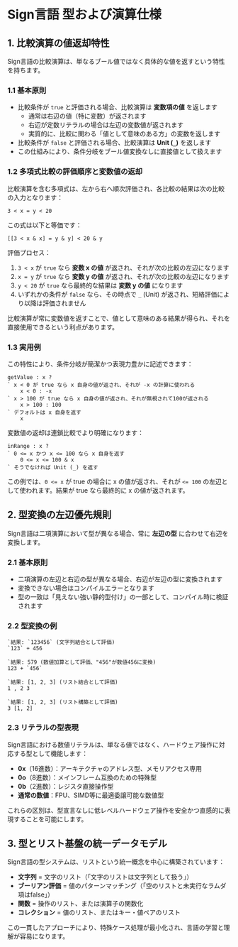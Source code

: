 # Sign言語 型および演算仕様

## 1. 比較演算の値返却特性

Sign言語の比較演算は、単なるブール値ではなく具体的な値を返すという特性を持ちます。

### 1.1 基本原則

- 比較条件が `true` と評価される場合、比較演算は **変数項の値** を返します
  - 通常は右辺の値（特に変数）が返されます
  - 右辺が定数リテラルの場合は左辺の変数値が返されます
  - 実質的に、比較に関わる「値として意味のある方」の変数を返します
- 比較条件が `false` と評価される場合、比較演算は **Unit (`_`)** を返します
- この仕組みにより、条件分岐をブール値変換なしに直接値として扱えます

### 1.2 多項式比較の評価順序と変数値の返却

比較演算を含む多項式は、左から右へ順次評価され、各比較の結果は次の比較の入力となります：

```
3 < x = y < 20
```

この式は以下と等価です：

```
[[3 < x & x] = y & y] < 20 & y
```

評価プロセス：
1. `3 < x` が `true` なら **変数 x の値** が返され、それが次の比較の左辺になります
2. `x = y` が `true` なら **変数 y の値** が返され、それが次の比較の左辺になります
3. `y < 20` が `true` なら最終的な結果は **変数 y の値** になります
4. いずれかの条件が `false` なら、その時点で `_` (Unit) が返され、短絡評価により以降は評価されません

比較演算が常に変数値を返すことで、値として意味のある結果が得られ、それを直接使用できるという利点があります。

### 1.3 実用例

この特性により、条件分岐が簡潔かつ表現力豊かに記述できます：

```
getValue : x ?
` x < 0 が true なら x 自身の値が返され、それが -x の計算に使われる
	x < 0 : -x
` x > 100 が true なら x 自身の値が返され、それが無視されて100が返される
	x > 100 : 100
` デフォルトは x 自身を返す
	x
```

変数値の返却は連鎖比較でより明確になります：

```
inRange : x ?
` 0 <= x かつ x <= 100 なら x 自身を返す
	0 <= x <= 100 & x
` そうでなければ Unit (_) を返す
```

この例では、`0 <= x` が true の場合に x の値が返され、それが `<= 100` の左辺として使われます。結果が true なら最終的に x の値が返されます。

## 2. 型変換の左辺優先規則

Sign言語は二項演算において型が異なる場合、常に **左辺の型** に合わせて右辺を変換します。

### 2.1 基本原則

- 二項演算の左辺と右辺の型が異なる場合、右辺が左辺の型に変換されます
- 変換できない場合はコンパイルエラーとなります
- 型の一致は「見えない強い静的型付け」の一部として、コンパイル時に検証されます

### 2.2 型変換の例

```
`結果: `123456` (文字列結合として評価)
`123` + 456

`結果: 579 (数値加算として評価、"456"が数値456に変換)
123 + `456`

`結果: [1, 2, 3] (リスト結合として評価)
1 , 2 3

`結果: [1, 2, 3] (リスト構築として評価)
3 [1, 2]
```

### 2.3 リテラルの型表現

Sign言語における数値リテラルは、単なる値ではなく、ハードウェア操作に対応する型として機能します：

- **0x**（16進数）：アーキテクチャのアドレス型、メモリアクセス専用
- **0o**（8進数）：メインフレーム互換のための特殊型
- **0b**（2進数）：レジスタ直接操作型
- **通常の数値**：FPU、SIMD等に最適委譲可能な数値型

これらの区別は、型宣言なしに低レベルハードウェア操作を安全かつ直感的に表現することを可能にします。

## 3. 型とリスト基盤の統一データモデル

Sign言語の型システムは、リストという統一概念を中心に構築されています：

- **文字列** = 文字のリスト（「文字のリストは文字列として扱う」）
- **ブーリアン評価** = 値のパターンマッチング（「空のリストと未実行なラムダ項はfalse」）
- **関数** = 操作のリスト、または演算子の関数化
- **コレクション** = 値のリスト、またはキー・値ペアのリスト

この一貫したアプローチにより、特殊ケース処理が最小化され、言語の学習と理解が容易になります。
